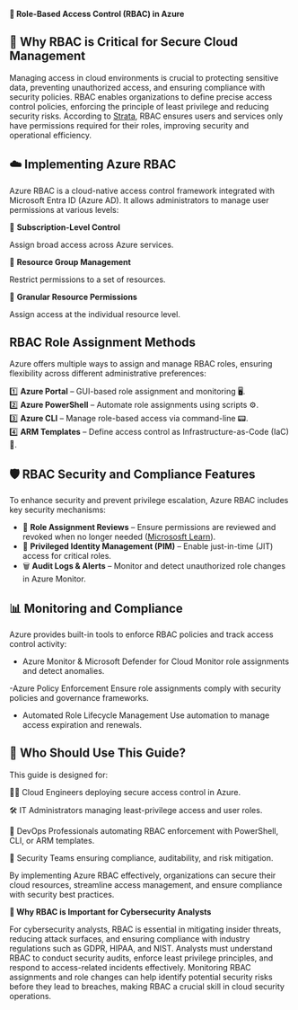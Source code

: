 **🔐 Role-Based Access Control (RBAC) in Azure**

## 📌 Why RBAC is Critical for Secure Cloud Management

Managing access in cloud environments is crucial to protecting sensitive data, preventing unauthorized access, and ensuring compliance with security policies. RBAC enables organizations to define precise access control policies, enforcing the principle of least privilege and reducing security risks. According to [Strata](https://www.strata.io/glossary/rbac-role-based-access-control/), RBAC ensures users and services only have permissions required for their roles, improving security and operational efficiency.

## ☁️ Implementing Azure RBAC

Azure RBAC is a cloud-native access control framework integrated with Microsoft Entra ID (Azure AD). It allows administrators to manage user permissions at various levels:

🔑 **Subscription-Level Control**

Assign broad access across Azure services.

📂 **Resource Group Management**

Restrict permissions to a set of resources.

📌 **Granular Resource Permissions**

Assign access at the individual resource level.



## RBAC Role Assignment Methods

Azure offers multiple ways to assign and manage RBAC roles, ensuring flexibility across different administrative preferences:


1️⃣ **Azure Portal** – GUI-based role assignment and monitoring  🖥️.  
2️⃣ **Azure PowerShell** – Automate role assignments using scripts ⚙️.  
3️⃣ **Azure CLI** – Manage role-based access via command-line 📟.  
4️⃣ **ARM Templates** – Define access control as Infrastructure-as-Code (IaC) 📜.  

## 🛡️ RBAC Security and Compliance Features 

To enhance security and prevent privilege escalation, Azure RBAC includes key security mechanisms:

- 🚧 **Role Assignment Reviews** – Ensure permissions are reviewed and revoked when no longer needed ([Micrososft Learn](https://learn.microsoft.com/en-us/defender-xdr/manage-rbac)).  
- 🔐 **Privileged Identity Management (PIM)** – Enable just-in-time (JIT) access for critical roles.
- 🗑️ **Audit Logs & Alerts** – Monitor and detect unauthorized role changes in Azure Monitor.  

## 📊 Monitoring and Compliance  
Azure provides built-in tools to enforce RBAC policies and track access control activity:

- Azure Monitor & Microsoft Defender for Cloud
Monitor role assignments and detect anomalies.

-Azure Policy Enforcement
Ensure role assignments comply with security policies and governance frameworks.

- Automated Role Lifecycle Management
Use automation to manage access expiration and renewals.

## 🎯 Who Should Use This Guide?
This guide is designed for:

👨‍💻 Cloud Engineers deploying secure access control in Azure.

🛠️ IT Administrators managing least-privilege access and user roles.

🚀 DevOps Professionals automating RBAC enforcement with PowerShell, CLI, or ARM templates.

🔐 Security Teams ensuring compliance, auditability, and risk mitigation.

By implementing Azure RBAC effectively, organizations can secure their cloud resources, streamline access management, and ensure compliance with security best practices.


**🔎 Why RBAC is Important for Cybersecurity Analysts**

For cybersecurity analysts, RBAC is essential in mitigating insider threats, reducing attack surfaces, and ensuring compliance with industry regulations such as GDPR, HIPAA, and NIST. Analysts must understand RBAC to conduct security audits, enforce least privilege principles, and respond to access-related incidents effectively. Monitoring RBAC assignments and role changes can help identify potential security risks before they lead to breaches, making RBAC a crucial skill in cloud security operations.
